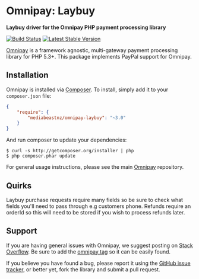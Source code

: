 # Omnipay: Laybuy

**Laybuy driver for the Omnipay PHP payment processing library**

[![Build Status](https://travis-ci.org/mediabeastnz/omnipay-laybuy.svg?branch=2.x)](https://travis-ci.org/mediabeastnz/omnipay-laybuy)
[![Latest Stable Version](https://poser.pugx.org/mediabeastnz/omnipay-laybuy/v/stable)](https://packagist.org/packages/mediabeastnz/omnipay-laybuy)

[Omnipay](https://github.com/thephpleague/omnipay) is a framework agnostic, multi-gateway payment
processing library for PHP 5.3+. This package implements PayPal support for Omnipay.

## Installation

Omnipay is installed via [Composer](http://getcomposer.org/). To install, simply add it
to your `composer.json` file:

```json
{
    "require": {
        "mediabeastnz/omnipay-laybuy": "~3.0"
    }
}
```

And run composer to update your dependencies:

    $ curl -s http://getcomposer.org/installer | php
    $ php composer.phar update

For general usage instructions, please see the main [Omnipay](https://github.com/thephpleague/omnipay)
repository.

## Quirks

Laybuy purchase requests require many fields so be sure to check what fields you'll need to pass through e.g customers phone. Refunds require an orderId so this will need to be stored if you wish to process refunds later.


## Support

If you are having general issues with Omnipay, we suggest posting on
[Stack Overflow](http://stackoverflow.com/). Be sure to add the
[omnipay tag](http://stackoverflow.com/questions/tagged/omnipay) so it can be easily found.

If you believe you have found a bug, please report it using the [GitHub issue tracker](https://github.com/mediabestnz/omnipay-laybuy/issues),
or better yet, fork the library and submit a pull request.
